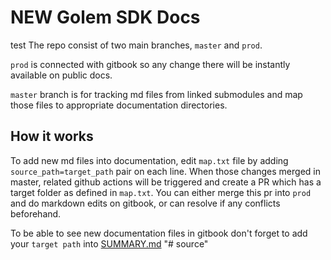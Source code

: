 # NEW Golem SDK Docs
test
The repo consist of two main branches, `master` and `prod`. 

`prod` is connected with gitbook so any change there will be instantly available on public docs.

`master` branch is for tracking md files from linked submodules and map those files to appropriate documentation directories.

## How it works

To add new md files into documentation, edit `map.txt` file by adding `source_path=target_path` pair on each line. When those changes merged in master, related github actions will be triggered and create a PR which has a target folder as defined in `map.txt`. You can either merge this pr into `prod` and do markdown edits on gitbook, or can resolve if any conflicts beforehand.

To be able to see new documentation files in gitbook don't forget to add your `target path` into [SUMMARY.md](./SUMMARY.md)
"# source" 
